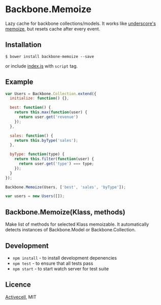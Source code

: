 # Backbone.Memoize

  Lazy cache for backbone collections/models.
  It works like [underscore's memoize](http://documentcloud.github.io/underscore/#memoize),
  but resets cache after every event.

## Installation

    $ bower install backbone-memoize --save

  or include [index.js]() with `script` tag.

## Example

```js
var Users = Backbone.Collection.extend({
  initialize: function() {},

  best: function() {
    return this.max(function(user) {
      return user.get('revenue')
    });
  },

  sales: function() {
    return this.byType('sales');
  },

  byType: function(type) {
    return this.filter(function(user) {
      return user.get('type') === type;
    });
  }
});

Backbone.Memoize(Users, ['best', 'sales', 'byType']);

var users = new Users([]);
```

## Backbone.Memoize(Klass, methods)

  Make list of methods for selected Klass memoizable.
  It automatically detects instances of Backbone.Model or Backbone.Collection.

## Development

  * `npm install` - to install development depenencies
  * `npm test` - to ensure that all tests pass
  * `npm start` - to start watch server for test suite

## Licence

  [Activecell](http://activecell.com/), MIT
